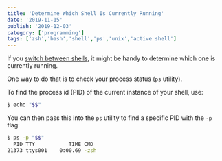 ```yaml
---
title: 'Determine Which Shell Is Currently Running'
date: '2019-11-15'
publish: '2019-12-03'
category: ['programming']
tags: ['zsh','bash','shell','ps','unix','active shell']
---
```


If you [switch between shells](../../2019-09-02/change-default-shell-zsh), it might be handy to determine which one is currently running.

One way to do that is to check your process status (`ps` utility).

To find the process id (PID) of the current instance of your shell, use:
```sh
$ echo "$$"
```

You can then pass this into the `ps` utility to find a specific PID with the `-p` flag:
```sh
$ ps -p "$$"
  PID TTY           TIME CMD
21373 ttys001    0:00.69 -zsh
```
